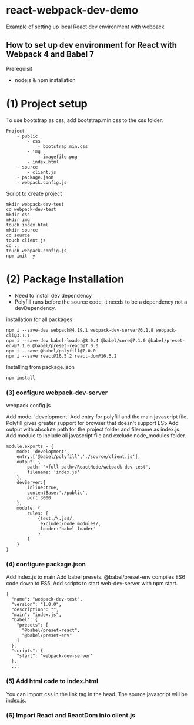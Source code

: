# react-webpack-dev-demo
Example of setting up local React dev environment with webpack

## How to set up dev environment for React with Webpack 4 and Babel 7

Prerequisit
- nodejs & npm installation

# (1) Project setup

To use bootstrap as css, add bootstrap.min.css to the css folder.

```
Project
    - public
        - css
            - bootstrap.min.css
        - img
            - imagefile.png
        - index.html
    - source
        - client.js
    - package.json
    - webpack.config.js
```

Script to create project
```
mkdir webpack-dev-test
cd webpack-dev-test
mkdir css
mkdir img
touch index.html
mkdir source
cd source
touch client.js
cd ..
touch webpack.config.js
npm init -y
```

# (2) Package Installation

- Need to install dev dependency
- Polyfill runs before the source code, it needs to be a dependency not a devDependency.

installation for all packages
```
npm i --save-dev webpack@4.19.1 webpack-dev-server@3.1.8 webpack-cli@3.1.1
npm i --save-dev babel-loader@8.0.4 @babel/core@7.1.0 @babel/preset-env@7.1.0 @babel/preset-react@7.0.0
npm i --save @babel/polyfill@7.0.0
npm i --save react@16.5.2 react-dom@16.5.2
```

Installing from package.json
```
npm install
```

### (3) configure webpack-dev-server

webpack.config.js

Add mode: 'development'
Add entry for polyfill and the main javascript file. Polyfill gives greater support for browser that doesn't support ES5
Add output with absolute path for the project folder and filename as index.js.
Add module to include all javascript file and exclude node_modules folder.

```
module.exports = {
    mode: 'development',
    entry:['@babel/polyfill','./source/client.js'],
    output: {
        path: '<full path>/ReactNode/webpack-dev-test',
        filename: 'index.js'
    },
    devServer:{
        inline:true,
        contentBase:'./public',
        port:3000
    },
    module: {
        rules: [
            {test:/\.js$/,
             exclude:/node_modules/,
             loader:'babel-loader'
            }
        ]
    }
}
```

### (4) configure package.json

Add index.js to main
Add babel presets. @babel/preset-env compiles ES6 code down to ES5.
Add scripts to start web-dev-server with npm start.
```
{
  "name": "webpack-dev-test",
  "version": "1.0.0",
  "description": "",
  "main": "index.js",
  "babel": {
    "presets": [
      "@babel/preset-react",
      "@babel/preset-env"
    ]
  },
  "scripts": {
    "start": "webpack-dev-server"
  },
  ...
```

### (5) Add html code to index.html

You can import css in the link tag in the head. The source javascript will be index.js.


### (6) Import React and ReactDom into client.js

